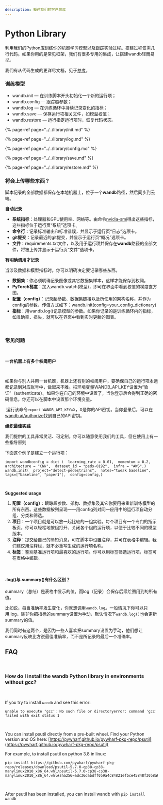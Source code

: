 ```yaml
---
description: 概述我们的客户端库
---
```


# Python Library

利用我们的Python库训练你的机器学习模型以及跟踪实验过程。搭建过程仅需几行代码。如果你用的是常见框架，我们有很多专用的集成，让搭建wandb轻而易举。

我们有从代码生成的更详尽文档，见于[参考](https://app.gitbook.com/@weights-and-biases/s/docs/~/drafts/-MKaPhwzNIegNuInaekR/library/reference)。

### **训练模型**

* wandb.init — 在训练脚本开头初始化一个新的运行项；
* wandb.config — 跟踪超参数；
* wandb.log — 在训练循环中持续记录变化的指标；
* wandb.save — 保存运行项相关文件，如模型权值；
* wandb.restore — 运行指定运行项时，恢复代码状态。

{% page-ref page="../../library/init.md" %}

{% page-ref page="../../library/log.md" %}

{% page-ref page="../../library/config.md" %}

{% page-ref page="../../library/save.md" %}

{% page-ref page="../../library/restore.md" %}

### **将会上传哪些东西？**

脚本记录的全部数据都保存在本地机器上，位于一个**wandb**路径，然后同步到云端。

**自动记录**

* **系统指标**：处理器和GPU使用率、网络等。由命令[nvidia-smi](https://developer.nvidia.com/nvidia-system-management-interface)得出这些指标，这些指标位于运行页“系统”选项卡。
* **命令行**：记录标准输出和标准错误，并显示于运行页“日志”选项卡。
* **git提交**：记录最近的git提交，并显示于运行页“概况”选项卡。
* **文件**：requirements.txt文件，以及用于运行项并保存在**wandb**路径的全部文件，将被上传并显示于运行页“文件”选项卡。

**有明确调用才记录**

当涉及数据和模型指标时，你可以明确决定要记录哪些东西。

* **数据集**：你必须明确记录图像或其它数据集样本，这样才能保存到权阈。
* **PyTorch梯度**：加入wandb.watch\(模型\)，即可在界面中看到权值的梯度直方图。
* **配置（config）**：记录超参数、数据集链接以及所使用的架构名称，并作为config的参数，传值方式如下：wandb.init\(config=your\_config\_dictionary\)
* **指标**：用wandb.log\(\)记录模型的参数。如果你记录的是训练循环内的指标，如准确率、损失，就可以在界面中看到实时更新的图表。

‌

### **常见问题**

‌

**一台机器上有多个权阈用户**

‌

如果你与别人共用一台机器，机器上还有别的权阈用户，要确保自己的运行项永远都记录到对应账号中，做起来不难。把环境变量WANDB\_API\_KEY设置为“验证”（authenticate）。如果你在自己的环境中设置了，当你登录后会得到正确的密码信息，你还可以在脚本中设置那个环境变量。

‌ 运行该命令`export WANDB_API_KEY=X`，X是你的API密钥。当你登录后，可以在[wandb.ai/authorize](https://app.wandb.ai/authorize)找到自己的API密钥。

**组织最佳实践**

我们提供的工具非常灵活、可定制。你可以随意使用我们的工具，但在使用上有一些指导原则

下面这个例子是建立一个运行项：

```text
import wandb​config = dict (  learning_rate = 0.01,  momentum = 0.2,  architecture = "CNN",  dataset_id = "peds-0192",  infra = "AWS",)​wandb.init(  project="detect-pedestrians",  notes="tweak baseline",  tags=["baseline", "paper1"],  config=config,)
```

‌

**Suggested usage**‌

1. **配置（config）**：跟踪超参数、架构、数据集及其它你要用来重新训练模型的所有东西。这些数据按列呈现——用config列对同一应用中的运行项自动分组、分类和筛选。
2. **项目**：一个项目就是可以放一起比较的一组实验。每个项目有一个专门的指示板页，你可以轻松地按组打开、关闭各个组的运行项，以便于比较不同的模型版本。
3. **注释**：提交给自己的简短消息，可在脚本中设置注释，并可在表格中编辑。我们建议用注释栏，就不必重写生成的运行项名称。
4. **标签**：鉴别基准运行项和最喜欢的运行项。你可以用标签筛选运行项，标签可在表格中编辑。

‌

#### **.log\(\)与.summary\(\)有什么区别？**

summary（总结）是表格中显示的值，而log（记录）会保存后续绘图用到的所有值。

比如说，每当准确率发生变化，你就想调用`wandb.log`。一般情况下你可以只用.log，除非你把指标的summary设置为手动，默认情况下`wandb.log()`也会更新summary的值。

我们同时有这两个，是因为一些人喜欢把summary设置为手动，他们想让summary反映比方说最佳准确率，而不是所记录的最后一个准确率。

## FAQ <a id="faq"></a>

‌

### How do I install the wandb Python library in environments without gcc? <a id="how-do-i-install-the-wandb-python-library-in-environments-without-gcc"></a>

‌

If you try to install `wandb` and see this error:

```text
unable to execute 'gcc': No such file or directoryerror: command 'gcc' failed with exit status 1
```

‌

You can install psutil directly from a pre-built wheel. Find your Python version and OS here: [https://pywharf.github.io/pywharf-pkg-repo/psutil](https://pywharf.github.io/pywharf-pkg-repo/psutil)‌

For example, to install psutil on python 3.8 in linux:

```text
pip install https://github.com/pywharf/pywharf-pkg-repo/releases/download/psutil-5.7.0-cp38-cp38-manylinux2010_x86_64.whl/psutil-5.7.0-cp38-cp38-manylinux2010_x86_64.whl#sha256=adc36dabdff0b9a4c84821ef5ce45848f30b8a01a1d5806316e068b5fd669c6d
```

‌

After psutil has been installed, you can install wandb with `pip install wandb`

